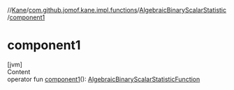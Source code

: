 //[Kane](../../index.md)/[com.github.jomof.kane.impl.functions](../index.md)/[AlgebraicBinaryScalarStatistic](index.md)/[component1](component1.md)



# component1  
[jvm]  
Content  
operator fun [component1](component1.md)(): [AlgebraicBinaryScalarStatisticFunction](../-algebraic-binary-scalar-statistic-function/index.md)  



